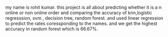 my name is rohit kumar. this project is all about predicting whether it is a n online or non online order and comparing the accuracy of knn,logistic regresssion, svm , decision tree, random forest. and used linear regression to predict the rates coressponding to the names.
and we get the highest accuracy in random forest which is 66.67%.
